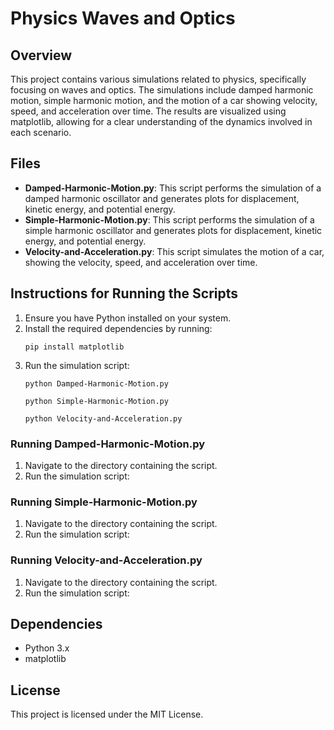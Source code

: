 # Physics Waves and Optics

## Overview
This project contains various simulations related to physics, specifically focusing on waves and optics. The simulations include damped harmonic motion, simple harmonic motion, and the motion of a car showing velocity, speed, and acceleration over time. The results are visualized using matplotlib, allowing for a clear understanding of the dynamics involved in each scenario.

## Files
- **Damped-Harmonic-Motion.py**: This script performs the simulation of a damped harmonic oscillator and generates plots for displacement, kinetic energy, and potential energy.
- **Simple-Harmonic-Motion.py**: This script performs the simulation of a simple harmonic oscillator and generates plots for displacement, kinetic energy, and potential energy.
- **Velocity-and-Acceleration.py**: This script simulates the motion of a car, showing the velocity, speed, and acceleration over time.

## Instructions for Running the Scripts
1. Ensure you have Python installed on your system.
2. Install the required dependencies by running:
   ```
   pip install matplotlib
   ```
3. Run the simulation script:
   ```
   python Damped-Harmonic-Motion.py
   ```
   ```
   python Simple-Harmonic-Motion.py
   ```
   ```
   python Velocity-and-Acceleration.py
   ```

### Running Damped-Harmonic-Motion.py
1. Navigate to the directory containing the script.
2. Run the simulation script:

### Running Simple-Harmonic-Motion.py
1. Navigate to the directory containing the script.
2. Run the simulation script:

### Running Velocity-and-Acceleration.py
1. Navigate to the directory containing the script.
2. Run the simulation script:

## Dependencies
- Python 3.x
- matplotlib

## License
This project is licensed under the MIT License.
